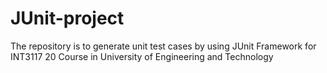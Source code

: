 # JUnit-project
The repository is to generate unit test cases by using JUnit Framework for INT3117 20 Course in University of Engineering and Technology
